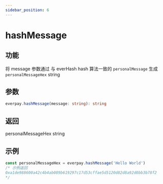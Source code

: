 ```yaml
---
sidebar_position: 6
---
```


# hashMessage

## 功能

将 message 参数通过 与 everHash hash 算法一致的 `personalMessage` 生成 `personalMessageHex` string

## 参数

```ts
everpay.hashMessage(message: string): string
```

## 返回

personalMessageHex string

## 示例

```ts
const personalMessageHex = everpay.hashMessage('Hello World')
/* 示例返回
0xa1de988600a42c4b4ab089b619297c17d53cffae5d5120d82d8a92d0bb3b78f2
*/
```
